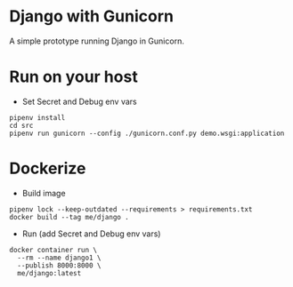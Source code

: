 # Django with Gunicorn

A simple prototype running Django in Gunicorn.

# Run on your host

- Set Secret and Debug env vars

```
pipenv install
cd src
pipenv run gunicorn --config ./gunicorn.conf.py demo.wsgi:application
```

# Dockerize

- Build image

```
pipenv lock --keep-outdated --requirements > requirements.txt
docker build --tag me/django .
```

- Run (add Secret and Debug env vars)

```
docker container run \
  --rm --name django1 \
  --publish 8000:8000 \
  me/django:latest
```
